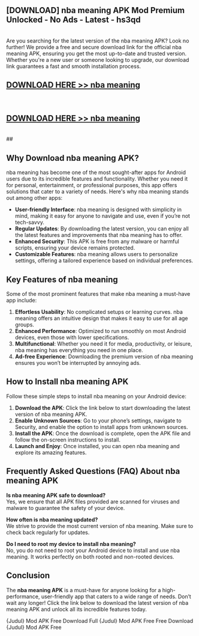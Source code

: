 ## [DOWNLOAD] nba meaning APK Mod  Premium Unlocked - No Ads - Latest - hs3qd <br>
<br>
Are you searching for the latest version of the nba meaning APK? Look no further! We provide a free and secure download link for the official nba meaning APK, ensuring you get the most up-to-date and trusted version. Whether you're a new user or someone looking to upgrade, our download link guarantees a fast and smooth installation process.


## [DOWNLOAD HERE >> nba meaning](http://leaked.freeplayer.one?title=nba_meaning&ref=23)
  <br>

## [DOWNLOAD HERE >> nba meaning](http://leaked.freeplayer.one?title=nba_meaning&ref=23)
  <br>
  ##



## Why Download nba meaning APK?

nba meaning has become one of the most sought-after apps for Android users due to its incredible features and functionality. Whether you need it for personal, entertainment, or professional purposes, this app offers solutions that cater to a variety of needs. Here's why nba meaning stands out among other apps:

- **User-friendly Interface**: nba meaning is designed with simplicity in mind, making it easy for anyone to navigate and use, even if you’re not tech-savvy.
- **Regular Updates**: By downloading the latest version, you can enjoy all the latest features and improvements that nba meaning has to offer.
- **Enhanced Security**: This APK is free from any malware or harmful scripts, ensuring your device remains protected.
- **Customizable Features**: nba meaning allows users to personalize settings, offering a tailored experience based on individual preferences.

## Key Features of nba meaning

Some of the most prominent features that make nba meaning a must-have app include:

1. **Effortless Usability**: No complicated setups or learning curves. nba meaning offers an intuitive design that makes it easy to use for all age groups.
2. **Enhanced Performance**: Optimized to run smoothly on most Android devices, even those with lower specifications.
3. **Multifunctional**: Whether you need it for media, productivity, or leisure, nba meaning has everything you need in one place.
4. **Ad-free Experience**: Downloading the premium version of nba meaning ensures you won’t be interrupted by annoying ads.

## How to Install nba meaning APK

Follow these simple steps to install nba meaning on your Android device:

1. **Download the APK**: Click the link below to start downloading the latest version of nba meaning APK.
2. **Enable Unknown Sources**: Go to your phone’s settings, navigate to Security, and enable the option to install apps from unknown sources.
3. **Install the APK**: Once the download is complete, open the APK file and follow the on-screen instructions to install.
4. **Launch and Enjoy**: Once installed, you can open nba meaning and explore its amazing features.

## Frequently Asked Questions (FAQ) About nba meaning APK

**Is nba meaning APK safe to download?**  
Yes, we ensure that all APK files provided are scanned for viruses and malware to guarantee the safety of your device.

**How often is nba meaning updated?**  
We strive to provide the most current version of nba meaning. Make sure to check back regularly for updates.

**Do I need to root my device to install nba meaning?**  
No, you do not need to root your Android device to install and use nba meaning. It works perfectly on both rooted and non-rooted devices.

## Conclusion

The **nba meaning APK** is a must-have for anyone looking for a high-performance, user-friendly app that caters to a wide range of needs. Don’t wait any longer! Click the link below to download the latest version of nba meaning APK and unlock all its incredible features today.

{Judul} Mod APK Free
Download Full {Judul} Mod APK Free
Free Download {Judul} Mod APK Free

